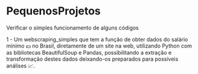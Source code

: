 # PequenosProjetos
Verificar o simples funcionamento de alguns códigos


1 - Um webscraping_simples que tem a função de obter dados do salário mínimo 💵 no Brasil, diretamente de um site na web, utilizando Python com as bibliotecas BeautifulSoup e Pandas, possibilitando a extração e transformação destes dados deixando-os preparados para possíveis análises 📈.
